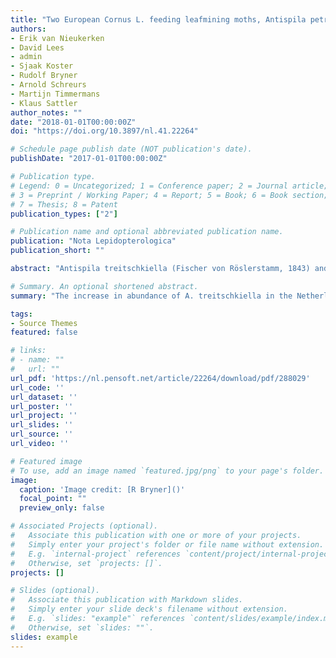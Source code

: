 ```yaml
---
title: "Two European Cornus L. feeding leafmining moths, Antispila petryi Martini, 1899, sp. rev. and A. treitschkiella (Fischer von Roslerstamm, 1843) (Lepidoptera, Heliozelidae): an unjustified synonymy and overlooked range expansion"
authors:
- Erik van Nieukerken
- David Lees
- admin
- Sjaak Koster
- Rudolf Bryner
- Arnold Schreurs
- Martijn Timmermans
- Klaus Sattler
author_notes: ""
date: "2018-01-01T00:00:00Z"
doi: "https://doi.org/10.3897/nl.41.22264"

# Schedule page publish date (NOT publication's date).
publishDate: "2017-01-01T00:00:00Z"

# Publication type.
# Legend: 0 = Uncategorized; 1 = Conference paper; 2 = Journal article;
# 3 = Preprint / Working Paper; 4 = Report; 5 = Book; 6 = Book section;
# 7 = Thesis; 8 = Patent
publication_types: ["2"]

# Publication name and optional abbreviated publication name.
publication: "Nota Lepidopterologica"
publication_short: ""

abstract: "Antispila treitschkiella (Fischer von Röslerstamm, 1843) and A. petryi Martini, 1899, sp. rev. were regarded as synonymous since 1978, but are shown to be two clearly separated species with different host-plants, life histories, DNA barcodes and morphology. Antispila treitschkiella feeds on Cornus mas L., is bivoltine, and has, by following its ornamentally planted host, greatly expanded its range in north-western Europe. In contrast A. petryi feeds on the widespread native C. sanguinea L., is univoltine, and is one of only two Antispila species previously resident in the British Isles, the Netherlands and northern Europe. Consequently, the increase in abundance of A. treitschkiella in the Netherlands since the early 1990s and in Great Britain in recent years must be regarded as part of a recent expansion into north-western Europe, whereas the native A. petryi is hardly expanding and less abundant. In Britain, detailed surveys of parks and living collections confirmed the monophagy of these two species. A search of British herbarium samples provided no evidence for an earlier date of establishment. Information on recognition of all stages, including DNA barcodes, and distribution is provided, and these two species are compared with the third European Cornus L. leafminer, A. metallella (Denis & Schiffermüller, 1775)."

# Summary. An optional shortened abstract.
summary: "The increase in abundance of A. treitschkiella in the Netherlands since the early 1990s and in Great Britain in recent years must be regarded as part of a recent expansion into north-western Europe, whereas the native A. petryi is hardly expanding and less abundant"

tags:
- Source Themes
featured: false

# links:
# - name: ""
#   url: ""
url_pdf: 'https://nl.pensoft.net/article/22264/download/pdf/288029'
url_code: ''
url_dataset: ''
url_poster: ''
url_project: ''
url_slides: ''
url_source: ''
url_video: ''

# Featured image
# To use, add an image named `featured.jpg/png` to your page's folder. 
image:
  caption: 'Image credit: [R Bryner]()'
  focal_point: ""
  preview_only: false

# Associated Projects (optional).
#   Associate this publication with one or more of your projects.
#   Simply enter your project's folder or file name without extension.
#   E.g. `internal-project` references `content/project/internal-project/index.md`.
#   Otherwise, set `projects: []`.
projects: []

# Slides (optional).
#   Associate this publication with Markdown slides.
#   Simply enter your slide deck's filename without extension.
#   E.g. `slides: "example"` references `content/slides/example/index.md`.
#   Otherwise, set `slides: ""`.
slides: example
---
```

